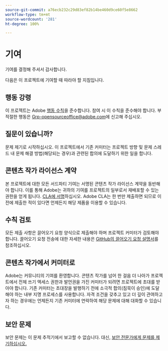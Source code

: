 ```yaml
---
source-git-commit: a76ecb232c29d83ef82b14be460d9ce60f5e8662
workflow-type: tm+mt
source-wordcount: '281'
ht-degree: 100%

---
```

# 기여

기여를 결정해 주셔서 감사합니다.

다음은 이 프로젝트에 기여할 때 따라야 할 지침입니다.

## 행동 강령

이 프로젝트는 Adobe [행동 수칙](code-of-conduct.md)을 준수합니다. 참여 시 이 수칙을 준수해야 합니다. 부적절한 행동은 [Grp-opensourceoffice@adobe.com](mailto:Grp-opensourceoffice@adobe.com)에 신고해 주십시오.

## 질문이 있습니까?

문제 제기로 시작하십시오. 이 프로젝트에서 기존 커미터는
프로젝트 방향 및 문제 스레드 내 문제 해결 방법(해당되는 경우)과 관련된
합의에 도달하기 위한 일을 합니다.

## 콘텐츠 작가 라이선스 계약

본 프로젝트에 대한 모든 서드파티 기여는 서명된 콘텐츠 작가 라이선스 계약을
동반해야 합니다. 이를 통해 Adobe는 귀하의 기여를 프로젝트의 일부로서
재배포할 수 있는 권한을 얻게 됩니다. [CLA에 서명](https://opensource.adobe.com/cla.html)하십시오. Adobe CLA는
한 번만 제출하면 되므로 이전에 제출한 적이 있다면 언제든지
해당 제품을 이용할 수 있습니다.

## 수칙 검토

모든 제출 사항은 끌어오기 요청 양식으로 제출해야 하며 프로젝트
커미터가 검토해야 합니다. 끌어오기 요청 전송에 대한 자세한 내용은
[GitHub의 끌어오기 요청 설명서](https://help.github.com/articles/about-pull-requests/)를 참조하십시오.

<!--
Lastly, please follow the [pull request template](PULL_REQUEST_TEMPLATE.md) when
submitting a pull request!
-->

## 콘텐츠 작가에서 커미터로

Adobe는 커뮤니티의 기여를 환영합니다. 콘텐츠 작가를 넘어 한 걸음 더 나아가
프로젝트에서 전체 쓰기 액세스 권한과 발언권을 가진 커미터가 되려면
프로젝트에 초대를 받아야 합니다. 기존 커미터는 초대장을 발행하기 전에
소극적 합의(침묵이 승인)에 도달해야 하는 내부 지명 프로세스를
사용합니다. 자격 조건을 갖추고 있고 더 깊이 관여하고자 하는 경우에는
언제든지 기존 커미터에 연락하여 해당 문제에 대해 대화할 수 있습니다.

## 보안 문제

보안 문제는 이 문제 추적기에서 보고할 수 없습니다. 대신, [보안 전문가에게 문제를 제기하십시오.](https://helpx.adobe.com/kr/security/alertus.html)
